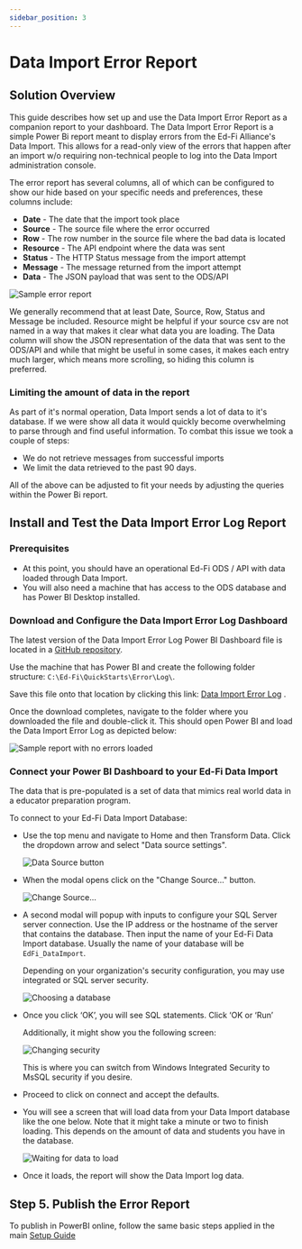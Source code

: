 ```yaml
---
sidebar_position: 3
---
```


# Data Import Error Report

## Solution Overview

This guide describes how set up and use the Data Import Error Report as a companion report to your dashboard. The Data Import Error Report is a simple Power Bi report meant to display errors from the Ed-Fi Alliance's Data Import. This allows for a read-only view of the errors that happen after an import w/o requiring non-technical people to log into the Data Import administration console.

The error report has several columns, all of which can be configured to show our hide based on your specific needs and preferences, these columns include:

* **Date** - The date that the import took place
* **Source** - The source file where the error occurred
* **Row** - The row number in the source file where the bad data is located
* **Resource** - The API endpoint where the data was sent
* **Status** - The HTTP Status message from the import attempt
* **Message** - The message returned from the import attempt
* **Data** - The JSON payload that was sent to the ODS/API

![Sample error report](https://edfidocs.blob.core.windows.net/$web/img/reference/epp-sk/data-import-error-report.png)

We generally recommend that at least Date, Source, Row, Status and Message be included. Resource might be helpful if your source csv are not named in a way that makes it clear what data you are loading. The Data column will show the JSON representation of the data that was sent to the ODS/API and while that might be useful in some cases, it makes each entry much larger, which means more scrolling, so hiding this column is preferred.

### Limiting the amount of data in the report

As part of it's normal operation, Data Import sends a lot of data to it's database. If we were show all data it would quickly become overwhelming to parse through and find useful information. To combat this issue we took a couple of steps:

* We do not retrieve messages from successful imports
* We limit the data retrieved to the past 90 days.

All of the above can be adjusted to fit your needs by adjusting the queries within the Power Bi report.

## Install and Test the Data Import Error Log Report

### Prerequisites

* At this point, you should have an operational Ed-Fi ODS / API with data loaded through Data Import.
* You will also need a machine that has access to the ODS database and has Power BI Desktop installed.

### Download and Configure the Data Import Error Log Dashboard

The latest version of the Data Import Error Log Power BI Dashboard file is located in a [GitHub repository](https://github.com/Ed-Fi-Exchange-OSS/Educator-Pipeline-Dashboards/raw/main/Starter%20Kit%20Support/Data%20Import%20Error%20Log%20Report/Data%20Import%20Error%20Log.pbix).

Use the machine that has Power BI and create the following folder structure: `C:\Ed-Fi\QuickStarts\Error\Log\`.

Save this file onto that location by clicking this link: [Data Import Error Log](https://github.com/Ed-Fi-Exchange-OSS/Educator-Pipeline-Dashboards/raw/main/Starter%20Kit%20Support/Data%20Import%20Error%20Log%20Report/Data%20Import%20Error%20Log.pbix) .

Once the download completes, navigate to the folder where you downloaded the file and double-click it. This should open Power BI and load the Data Import Error Log as depicted below:

![Sample report with no errors loaded](https://edfidocs.blob.core.windows.net/$web/img/reference/epp-sk/data-import-no-errors.png)

### Connect your Power BI Dashboard to your Ed-Fi Data Import

The data that is pre-populated is a set of data that mimics real world data in a educator preparation program.

To connect to your Ed-Fi Data Import Database:

* Use the top menu and navigate to Home and then Transform Data. Click the dropdown arrow and select "Data source settings".

  ![Data Source button](https://edfidocs.blob.core.windows.net/$web/img/reference/epp-sk/connect-to-ods-1.png)

* When the modal opens click on the "Change Source..." button.

  ![Change Source...](https://edfidocs.blob.core.windows.net/$web/img/reference/epp-sk/connect-to-ods-2.png)

* A second modal will popup with inputs to configure your SQL Server server connection. Use the IP address or the hostname of the server that contains the database. Then input the name of your Ed-Fi Data Import database. Usually the name of your database will be `EdFi_DataImport`.

  Depending on your organization's security configuration, you may use integrated or SQL server security.

  ![Choosing a database](https://edfidocs.blob.core.windows.net/$web/img/reference/epp-sk/connect-to-ods-3.png)

* Once you click ‘OK’, you will see SQL statements. Click ‘OK or ‘Run’

  Additionally, it might show you the following screen:

  ![Changing security](https://edfidocs.blob.core.windows.net/$web/img/reference/epp-sk/connect-to-ods-4.png)

  This is where you can switch from Windows Integrated Security to MsSQL security if you desire.

* Proceed to click on connect and accept the defaults.
* You will see a screen that will load data from your Data Import database like the one below. Note that it might take a minute or two to finish loading. This depends on the amount of data and students you have in the database.

  ![Waiting for data to load](https://edfidocs.blob.core.windows.net/$web/img/reference/epp-sk/loading-data-import-errors-data.png)

* Once it loads, the report will show the Data Import log data.

## Step 5. Publish the Error Report

To publish in PowerBI online, follow the same basic steps applied in the main [Setup Guide](./setup-guide.md#step-5-publish-the-program-diversity-and-persistence-dashboard-and-plan-your-rollout)
